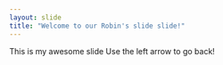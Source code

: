 ```yaml
---
layout: slide
title: "Welcome to our Robin's slide slide!"
---
```

This is my awesome slide
Use the left arrow to go back!
